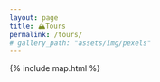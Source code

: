 ```yaml
---
layout: page
title: 🏔️Tours
permalink: /tours/
# gallery_path: "assets/img/pexels"
---
```

{% include map.html %}
